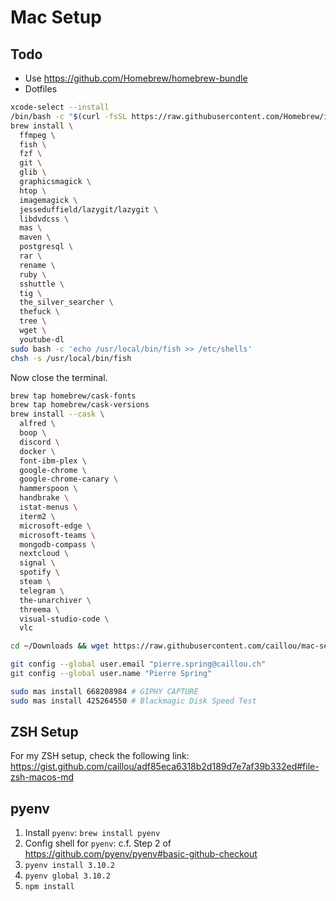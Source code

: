 # Mac Setup

## Todo

- Use https://github.com/Homebrew/homebrew-bundle
- Dotfiles

```bash
xcode-select --install
/bin/bash -c "$(curl -fsSL https://raw.githubusercontent.com/Homebrew/install/master/install.sh)"
brew install \
  ffmpeg \
  fish \
  fzf \
  git \
  glib \
  graphicsmagick \
  htop \
  imagemagick \
  jesseduffield/lazygit/lazygit \
  libdvdcss \
  mas \
  maven \
  postgresql \
  rar \
  rename \
  ruby \
  sshuttle \
  tig \
  the_silver_searcher \
  thefuck \
  tree \
  wget \
  youtube-dl
sudo bash -c 'echo /usr/local/bin/fish >> /etc/shells'
chsh -s /usr/local/bin/fish
```

Now close the terminal.

```bash
brew tap homebrew/cask-fonts
brew tap homebrew/cask-versions
brew install --cask \
  alfred \
  boop \
  discord \
  docker \
  font-ibm-plex \
  google-chrome \
  google-chrome-canary \
  hammerspoon \
  handbrake \
  istat-menus \
  iterm2 \
  microsoft-edge \
  microsoft-teams \
  mongodb-compass \
  nextcloud \
  signal \
  spotify \
  steam \
  telegram \
  the-unarchiver \
  threema \
  visual-studio-code \
  vlc

cd ~/Downloads && wget https://raw.githubusercontent.com/caillou/mac-setup/main/ayu%20dark.itermcolors && open "ayu Dark.itermcolors"

git config --global user.email "pierre.spring@caillou.ch"
git config --global user.name "Pierre Spring"

sudo mas install 668208984 # GIPHY CAPTURE
sudo mas install 425264550 # Blackmagic Disk Speed Test
```

## ZSH Setup

For my ZSH setup, check the following link: https://gist.github.com/caillou/adf85eca6318b2d189d7e7af39b332ed#file-zsh-macos-md

## pyenv

1. Install `pyenv`: `brew install pyenv`
2. Config shell for `pyenv`: c.f. Step 2 of https://github.com/pyenv/pyenv#basic-github-checkout
3. `pyenv install 3.10.2`
4. `pyenv global 3.10.2`
5. `npm install`
